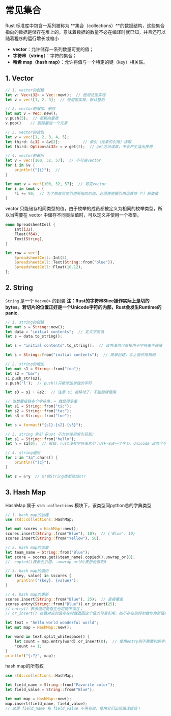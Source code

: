 # 常见集合

Rust 标准库中包含一系列被称为 **集合（collections）**的数据结构，这些集合指向的数据是储存在堆上的，意味着数据的数量不必在编译时就已知，并且还可以随着程序的运行增长或缩小

-   **vector**：允许储存一系列数量可变的值；
-   **字符串（string）**：字符的集合；
-   **哈希 map（hash map）**：允许将值与一个特定的键（key）相关联。

## 1. Vector

```rust
// 1. vector的创建
let v: Vec<i32> = Vec::new();  // 使用泛型实现
let v = vec![1, 2, 3];  // 使用宏实现，默认整形

// 2. vector的增加、删除
let mut v = Vec::new();
v.push(5);  // 更新向量表
v.pop()    // 删除最后一个元素

// 3. vector的读取
let v = vec![1, 2, 3, 4, 5];
let third: &i32 = &v[2];          // 索引（元素的引用）读取
let third: Option<&i32> = v.get(2);  // get方法读取，不会产生溢出报错

// 4. vector的遍历
let v = vec![100, 32, 57];  // 不可变vector
for i in &v {
    println!("{i}");  //
}

let mut v = vec![100, 32, 57];  // 可变vector
for i in &mut v {
    *i += 50;  // 为了修改可变引用所指向的值，必须使用解引用运算符（*）获取值
}
```

vector 只能储存相同类型的值，由于枚举的成员都被定义为相同的枚举类型，所以当需要在 vector 中储存不同类型值时，可以定义并使用一个枚举。

```rust
enum SpreadsheetCell {
    Int(i32),
    Float(f64),
    Text(String),
}

let row = vec![
    SpreadsheetCell::Int(3),
    SpreadsheetCell::Text(String::from("blue")),
    SpreadsheetCell::Float(10.12),
];
```

## 2. String
`String` 是一个 `Vec<u8>` 的封装
**注：Rust的字符串Slice操作实际上是切的bytes。若切片的位置正好是一个Unicode字符的内部，Rust会发生Runtime的panic.**

```rust
// 1. string的创建
let mut s = String::new();
let data = "initial contents";  // 定义字面值
let s = data.to_string();

let s = "initial contents".to_string();  // 该方法也可直接用于字符串字面值

let s = String::from("initial contents");  // 简单创建，与上面作用相同

// 2. string的增加
let mut s1 = String::from("foo");
let s2 = "bar";
s1.push_str(s2);
s.push('l');  // push()只能添加单独的字符

let s3 = s1 + &s2;  // 注意 s1 被移动了，不能继续使用

// 当想要级联多个字符串，+ 就显得笨重
let s1 = String::from("tic");
let s2 = String::from("tac");
let s3 = String::from("toe");

let s = format!("{s1}-{s2}-{s3}");

// 3. string 索引（Rust 不允许使用索引获取）
let s1 = String::from("hello");
let h = s1[0];  // 报错，rust没有字符串索引；UTF-8占一个字节，Unicode 占两个字节

// 4. string遍历
for c in "Зд".chars() {
    println!("{c}");
}

let z = &*y  // &*将String类型变成str
```

## 3. Hash Map
HashMap 属于 `std::collections` 模块下，该类型同python总的字典类型

```rust
// 1. hash map的创建
use std::collections::HashMap;

let mut scores = HashMap::new();
scores.insert(String::from("Blue"), 10);  // {'Blue': 10}
scores.insert(String::from("Yellow"), 50);

// 2. hash map的读取
let team_name = String::from("Blue");
let score = scores.get(&team_name).copied().unwrap_or(0);
// .copied()表示去引用，.unwrap_or(0)表示没有取0

// 3. hash map的遍历
for (key, value) in &scores {
     println!("{key}: {value}");
}

// 4. hash map的更新
scores.insert(String::from("Blue"), 25);  // 直接覆盖
scores.entry(String::from("Blue")).or_insert(25);
// entry() 表示值可能存在也可能不存在；
// or_insert() 在键对应的值存在时就返回这个值的可变引用，如不存在则将参数作为新值插入并返回新值的可变引用

let text = "hello world wonderful world";
let mut map = HashMap::new();

for word in text.split_whitespace() {
    let count = map.entry(word).or_insert(0);  // 使用entry则不需要判断字母在不在hashmap
    *count += 1;
}
println!("{:?}", map);
```

hash map的所有权

```rust
use std::collections::HashMap;

let field_name = String::from("Favorite color");
let field_value = String::from("Blue");

let mut map = HashMap::new();
map.insert(field_name, field_value);
// 这里 field_name 和 field_value 不再有效，使用它们出现编译错误！
```


